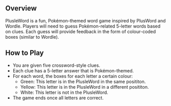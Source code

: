 ## Overview

PlusleWord is a fun, Pokémon-themed word game inspired by PlusWord and Wordle. Players will need to guess Pokémon-related 5-letter words based on clues. Each guess will provide feedback in the form of colour-coded boxes (similar to Wordle).

## How to Play

- You are given five crossword-style clues.
- Each clue has a 5-letter answer that is Pokémon-themed.
- For each word, the boxes for each letter a certain colour:
  - Green: This letter is in the PlusleWord in the same posititon.
  - Yellow: This letter is in the PlusleWord in a different posititon.
  - White: This letter is not in the PlusleWord.
- The game ends once all letters are correct.
